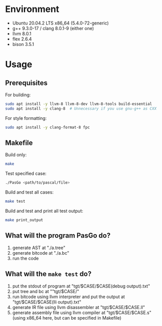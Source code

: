 # Environment

* Ubuntu 20.04.2 LTS x86_64 (5.4.0-72-generic)
* g++ 9.3.0-17 / clang 8.0.1-9 (either one)
* llvm 8.0.1
* flex 2.6.4
* bison 3.5.1

# Usage

## Prerequisites

For building:

```bash
sudo apt install -y llvm-8 llvm-8-dev llvm-8-tools build-essential
sudo apt install -y clang-8  # Unnecessary if you use gnu-g++ as CXX
```

For style formatting:

```bash
sudo apt install -y clang-format-8 fpc
```

## Makefile

Build only:

```bash
make
```

Test specified case:

```bash
./PasGo <path/to/pascal/file>
```

Build and test all cases:

```bash
make test
```

Build and test and print all test output:

```bash
make print_output
```

## What will the program PasGo do?

1. generate AST at "./a.tree"
2. generate bitcode at "./a.bc"
3. run the code

## What will the `make test` do?

1. put the stdout of program at "tgt/\$CASE/\$CASE(debug output).txt"
2. put tree and bc at ""tgt/\$CASE/"
3. run bitcode using llvm interpreter and put the output at "tgt/\$CASE/\$CASE(lli output).txt"
4. generate IR file using llvm disassembler at "tgt/\$CASE/\$CASE.ll"
5. generate assembly file using llvm compiler at "tgt/\$CASE/\$CASE.s"(using x86_64 here, but can be specified in Makefile)